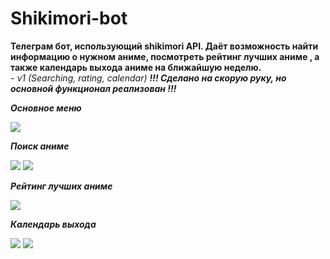 # Shikimori-bot
<b>Телеграм бот, использующий shikimori API. Даёт возможность найти информацию о нужном аниме, посмотреть рейтинг лучших аниме , а также календарь выхода аниме на ближайшую неделю. </b> 
<br>
<i>- v1 (Searching, rating, calendar) 
<b>!!! Сделано на скорую руку, но основной функционал реализован !!!</b><i>
  
<b>Основное меню</b>
  
  
![](https://i.imgur.com/NtvU7La.png)


<b>Поиск аниме</b>

![](https://i.imgur.com/BFQnEMY.png) 
![](https://i.imgur.com/QvlIlRK.png)

<b>Рейтинг лучших аниме</b>

![](https://i.imgur.com/bjmgYaY.png)

<b>Календарь выхода</b>

![](https://i.imgur.com/nqfO0xp.png) ![](https://i.imgur.com/6pkD5j2.png)

